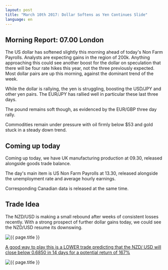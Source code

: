 ```yaml
---
layout: post
title: "March 10th 2017: Dollar Softens as Yen Continues Slide"
language: en
---
```

## Morning Report: 07.00 London

The US dollar has softened slightly this morning ahead of today's Non Farm Payrolls. Analysts are expecting gains in the region of 200k. Anything approaching this could see another boost for the dollar on speculation that there will be four rate hikes this year, not the three previously expected. Most dollar pairs are up this morning, against the dominant trend of the week. 

While the dollar is rallying, the yen is struggling, boosting the USD/JPY and other yen pairs. The EUR/JPY has rallied well in particular these last three days. 

The pound remains soft though, as evidenced by the EUR/GBP three day rally. 

Commodities remain under pressure with oil firmly below $53 and gold stuck in a steady down trend.

## Coming up today

Coming up today, we have UK manufacturing production at 09.30, released alongside goods trade balance. 

The day's main item is US Non Farm Payrolls at 13.30, released alongside the unemployment rate and average hourly earnings. 

Corresponding Canadian data is released at the same time.

## Trade Idea

The NZD/USD is making a small rebound after weeks of consistent losses recently. With a strong prospect of further dollar gains today, we could see the NZD/USD resume its downswing.

<img class="post-image" src="{{ site.url }}/images/2017-03-10_07-06-34.jpg" alt="{{ page.title }}" title="{{ page.title }}">

<a href="%LINK%%?currency=GBP&market=forex&underlying=frxNZDUSD&formname=higherlower&duration_amount=14&duration_units=d&amount=10&amount_type=payout&expiry_type=duration&barrier=0.6850" target="_blank">A good way to play this is a LOWER trade predicting that the NZD/ USD will close below 0.6850 in 14 days for a potential return of 167%</a>

<img class="post-image" src="{{ site.url }}/images/2017-03-10_07-09-32.jpg" alt="{{ page.title }}" title="{{ page.title }}">